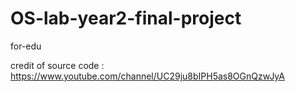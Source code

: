 # OS-lab-year2-final-project
 for-edu

credit of source code : https://www.youtube.com/channel/UC29ju8bIPH5as8OGnQzwJyA
